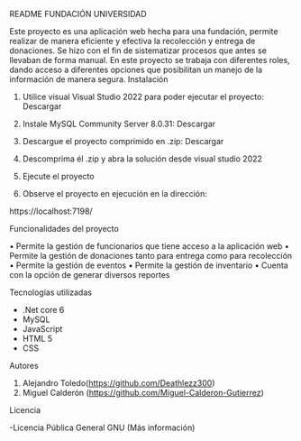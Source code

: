 README FUNDACIÓN UNIVERSIDAD

Este proyecto es una aplicación web hecha para una fundación, permite realizar de manera eficiente y efectiva la recolección y entrega de donaciones. Se hizo con el fin de sistematizar procesos que antes se llevaban de forma manual. En este proyecto se trabaja con diferentes roles, dando acceso a diferentes opciones que posibilitan un manejo de la información de manera segura.
Instalación

1.	Utilice visual Visual Studio 2022 para poder ejecutar el proyecto: Descargar

2.	Instale MySQL Community Server 8.0.31: Descargar 
 
3.	Descargue el proyecto comprimido en .zip:  Descargar 

4.	Descomprima él .zip y abra la solución desde visual studio 2022

5.	Ejecute el proyecto

6.	Observe el proyecto en ejecución en la dirección:

https://localhost:7198/
 
Funcionalidades del proyecto

•	Permite la gestión de funcionarios que tiene acceso a la aplicación web
•	Permite la gestión de donaciones tanto para entrega como para recolección 
•	Permite la gestión de eventos
•	Permite la gestión de inventario
•	Cuenta con la opción de generar diversos reportes

Tecnologías utilizadas

-	.Net core 6
-	MySQL
-	JavaScript
-	HTML 5
-	CSS

Autores

1.	Alejandro Toledo(https://github.com/Deathlezz300)
2.	Miguel Calderón (https://github.com/Miguel-Calderon-Gutierrez)

Licencia

-Licencia Pública General GNU (Más información)
  
